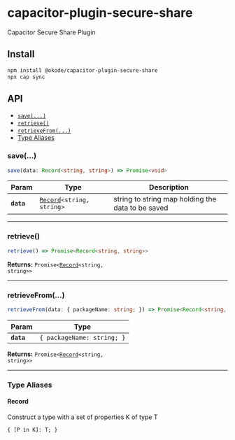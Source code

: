 # capacitor-plugin-secure-share

Capacitor Secure Share Plugin

## Install

```bash
npm install @okode/capacitor-plugin-secure-share
npx cap sync
```

## API

<docgen-index>

- [`save(...)`](#save)
- [`retrieve()`](#retrieve)
- [`retrieveFrom(...)`](#retrievefrom)
- [Type Aliases](#type-aliases)

</docgen-index>

<docgen-api>
<!--Update the source file JSDoc comments and rerun docgen to update the docs below-->

### save(...)

```typescript
save(data: Record<string, string>) => Promise<void>
```

| Param      | Type                                                            | Description                                       |
| ---------- | --------------------------------------------------------------- | ------------------------------------------------- |
| **`data`** | <code><a href="#record">Record</a>&lt;string, string&gt;</code> | string to string map holding the data to be saved |

---

### retrieve()

```typescript
retrieve() => Promise<Record<string, string>>
```

**Returns:** <code>Promise&lt;<a href="#record">Record</a>&lt;string, string&gt;&gt;</code>

---

### retrieveFrom(...)

```typescript
retrieveFrom(data: { packageName: string; }) => Promise<Record<string, string>>
```

| Param      | Type                                  |
| ---------- | ------------------------------------- |
| **`data`** | <code>{ packageName: string; }</code> |

**Returns:** <code>Promise&lt;<a href="#record">Record</a>&lt;string, string&gt;&gt;</code>

---

### Type Aliases

#### Record

Construct a type with a set of properties K of type T

<code>{
[P in K]: T;
}</code>

</docgen-api>
